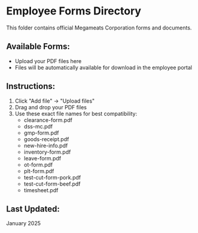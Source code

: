 
# Employee Forms Directory

This folder contains official Megameats Corporation forms and documents.

## Available Forms:
- Upload your PDF files here
- Files will be automatically available for download in the employee portal

## Instructions:
1. Click "Add file" → "Upload files"
2. Drag and drop your PDF files
3. Use these exact file names for best compatibility:
   - clearance-form.pdf
   - dss-mc.pdf
   - gmp-form.pdf
   - goods-receipt.pdf
   - new-hire-info.pdf
   - inventory-form.pdf
   - leave-form.pdf
   - ot-form.pdf
   - plt-form.pdf
   - test-cut-form-pork.pdf
   - test-cut-form-beef.pdf
   - timesheet.pdf

## Last Updated:
January 2025
